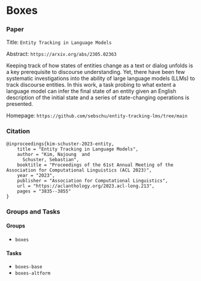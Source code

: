 # Boxes

### Paper

Title: `Entity Tracking in Language Models`

Abstract: `https://arxiv.org/abs/2305.02363`

Keeping track of how states of entities change as a text or dialog unfolds is a key prerequisite to discourse understanding.
Yet, there have been few systematic investigations into the ability of large language models (LLMs) to track discourse entities.
In this work, a task probing to what extent a language model can infer the final state of an entity given an English description
of the initial state and a series of state-changing operations is presented.

Homepage: `https://github.com/sebschu/entity-tracking-lms/tree/main`


### Citation

```
@inproceedings{kim-schuster-2023-entity,
    title = "Entity Tracking in Language Models",
    author = "Kim, Najoung  and
      Schuster, Sebastian",
    booktitle = "Proceedings of the 61st Annual Meeting of the Association for Computational Linguistics (ACL 2023)",
    year = "2023",
    publisher = "Association for Computational Linguistics",
    url = "https://aclanthology.org/2023.acl-long.213",
    pages = "3835--3855"
}
```

### Groups and Tasks

#### Groups

* `boxes`

[//]: # (* : `Short description`)

#### Tasks

* `boxes-base`
* `boxes-altform`

[//]: # (* : `1-sentence description of what this particular task does`)

[//]: # (### Checklist)

[//]: # ()
[//]: # (For adding novel benchmarks/datasets to the library:)

[//]: # (* [ ] Is the task an existing benchmark in the literature?)

[//]: # (    * [ ] Have you referenced the original paper that introduced the task?)

[//]: # (    * [ ] If yes, does the original paper provide a reference implementation? If so, have you checked against the reference implementation and documented how to run such a test?)

[//]: # ()
[//]: # ()
[//]: # (If other tasks on this dataset are already supported:)

[//]: # (* [ ] Is the "Main" variant of this task clearly denoted?)

[//]: # (* [ ] Have you provided a short sentence in a README on what each new variant adds / evaluates?)

[//]: # (* [ ] Have you noted which, if any, published evaluation setups are matched by this variant?)
